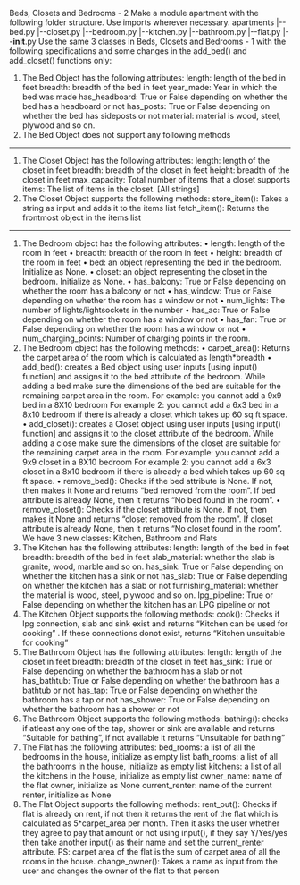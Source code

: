 Beds, Closets and Bedrooms - 2
Make a module apartment with the following folder structure. Use imports
wherever necessary.
apartments
|--bed.py
|--closet.py
|--bedroom.py
|--kitchen.py
|--bathroom.py
|--flat.py
|--__init__.py
Use the same 3 classes in Beds, Closets and Bedrooms - 1 with the following
specifications and some changes in the add_bed() and add_closet() functions
only:

1. The Bed Object has the following attributes:
length: length of the bed in feet
breadth: breadth of the bed in feet
year_made: Year in which the bed was made
has_headboard: True or False depending on whether the bed has a headboard or not
has_posts: True or False depending on whether the bed has sideposts or not
material: material is wood, steel, plywood and so on.
2. The Bed Object does not support any following methods
___
1. The Closet Object has the following attributes:
length: length of the closet in feet
breadth: breadth of the closet in feet
height: breadth of the closet in feet
max_capacity: Total number of items that a closet supports
items: The list of items in the closet. [All strings]
2. The Closet Object supports the following methods:
store_item(): Takes a string as input and adds it to the items list
fetch_item(): Returns the frontmost object in the items list
____
1. The Bedroom object has the following attributes:
• length: length of the room in feet
• breadth: breadth of the room in feet
• height: breadth of the room in feet
• bed: an object representing the bed in the bedroom. Initialize as None.
• closet: an object representing the closet in the bedroom. Initialize as
None.
• has_balcony: True or False depending on whether the room has a balcony or
not
• has_window: True or False depending on whether the room has a window or
not
• num_lights: The number of lights/lightsockets in the number
• has_ac: True or False depending on whether the room has a window or not
• has_fan: True or False depending on whether the room has a window or not
• num_charging_points: Number of charging points in the room.
2. The Bedroom object has the following methods:
• carpet_area(): Returns the carpet area of the room which is calculated as
length*breadth
• add_bed(): creates a Bed object using user inputs [using input() function]
and assigns it to the bed attribute of the bedroom. While adding a bed
make sure the dimensions of the bed are suitable for the remaining carpet
area in the room.
For example: you cannot add a 9x9 bed in a 8X10 bedroom
For example 2: you cannot add a 6x3 bed in a 8x10 bedroom if there is
already a closet which takes up 60 sq ft space.
• add_closet(): creates a Closet object using user inputs [using input()
function] and assigns it to the closet attribute of the bedroom. While
adding a close make sure the dimensions of the closet are suitable for the
remaining carpet area in the room.
For example: you cannot add a 9x9 closet in a 8X10 bedroom
For example 2: you cannot add a 6x3 closet in a 8x10 bedroom if there is
already a bed which takes up 60 sq ft space.
• remove_bed(): Checks if the bed attribute is None. If not, then makes it
None and returns “bed removed from the room”. If bed attribute is already
None, then it returns “No bed found in the room”.
• remove_closet(): Checks if the closet attribute is None. If not, then
makes it None and returns “closet removed from the room”. If closet
attribute is already None, then it returns “No closet found in the room”.
We have 3 new classes: Kitchen, Bathroom and Flats
1. The Kitchen has the following attributes:
length: length of the bed in feet
breadth: breadth of the bed in feet
slab_material: whether the slab is granite, wood, marble and so on.
has_sink: True or False depending on whether the kitchen has a sink or not
has_slab: True or False depending on whether the kitchen has a slab or not
furnishing_material: whether the material is wood, steel, plywood and so on.
lpg_pipeline: True or False depending on whether the kitchen has an LPG pipeline
or not
2. The Kitchen Object supports the following methods:
cook(): Checks if lpg connection, slab and sink exist and returns “Kitchen can
be used for cooking” . If these connections donot exist, returns “Kitchen
unsuitable for cooking”
1. The Bathroom Object has the following attributes:
length: length of the closet in feet
breadth: breadth of the closet in feet
has_sink: True or False depending on whether the bathroom has a slab or not
has_bathtub: True or False depending on whether the bathroom has a bathtub or
not
has_tap: True or False depending on whether the bathroom has a tap or not
has_shower: True or False depending on whether the bathroom has a shower or not
2. The Bathroom Object supports the following methods:
bathing(): checks if atleast any one of the tap, shower or sink are available
and returns “Suitable for bathing”, if not available it returns “Unsuitable for
bathing”
1. The Flat has the following attributes:
bed_rooms: a list of all the bedrooms in the house, initialize as empty list
bath_rooms: a list of all the bathrooms in the house, initialize as empty list
kitchens: a list of all the kitchens in the house, initialize as empty list
owner_name: name of the flat owner, initialize as None
current_renter: name of the current renter, initialize as None
2. The Flat Object supports the following methods:
rent_out(): Checks if flat is already on rent, if not then it returns the rent
of the flat which is calculated as 5*carpet_area per month. Then it asks the
user whether they agree to pay that amount or not using input(), if they say
Y/Yes/yes then take another input() as their name and set the current_renter
attribute.
PS: carpet area of the flat is the sum of carpet area of all the rooms in the
house.
change_owner(): Takes a name as input from the user and changes the owner of the
flat to that person